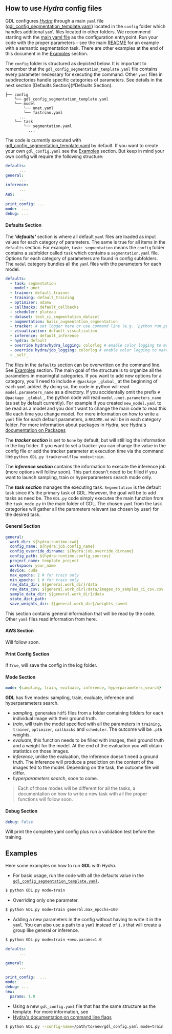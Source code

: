 ## **How to use *Hydra* config files**
GDL configures [*Hydra*](https://hydra.cc/docs/intro/#quick-start-guide) through a main `yaml` file ([gdl_config_segmentation_template.yaml](gdl_config_segmentation_template.yaml)) located in the `config` folder which handles additional `yaml` files located in other folders.
We recommend starting with the [main yaml file](gdl_config_segmentation_template.yaml) as the configuration entrypoint. Run your code with the proper parameters - see the main [README](../README.md) for an example with a semantic segmentation task.
There are other examples at the end of this document in the [Examples](#Examples) section.

The `config` folder is structured as depicted below. It is important to remember that the `gdl_config_segmentation_template.yaml` file contains every parameter necessary for executing the command.  Other `yaml` files in subdirectories handle specific categories of parameters. See details in the next section [Defaults Section](#Defaults Section).
```
├── config
    └── gdl_config_segmentation_template.yaml
    └── model
        └── unet.yaml
        └── fastrcnn.yaml
      ...
    └── task
        └── segmentation.yaml
          ...
```

The code is currently executed with [gdl_config_segmentation_template.yaml](gdl_config_segmentation_template.yaml) by default. If you want to create your own `gdl_config.yaml` see the [Examples](#Examples) section.
But keep in mind your own config will require the following structure:
```YAML
defaults:
      ...
general:
      ...
inference:
      ...
AWS: 
      ...
print_config: ...
mode:  ...
debug: ...
```

#### Defaults Section
The **_'defaults'_** section is where all default `yaml` files are loaded as input values for each category of parameters.
The same is true for all items in the `defaults` section.
For example, `task: segmentation` means the `config` folder contains a subfolder called `task` which contains a `segmentation.yaml` file.
Options for each category of parameters are found in config subfolders.  The `model` category bundles all the `yaml` files with the parameters for each model.
```YAML
defaults:
  - task: segmentation
  - model: unet
  - trainer: default_trainer
  - training: default_training
  - optimizer: adamw
  - callbacks: default_callbacks
  - scheduler: plateau
  - dataset: test_ci_segmentation_dataset
  - augmentation: basic_augmentation_segmentation
  - tracker: # set logger here or use command line (e.g. `python run.py tracker=mlflow`)
  - visualization: default_visualization
  - inference: default_inference
  - hydra: default
  - override hydra/hydra_logging: colorlog # enable color logging to make it pretty
  - override hydra/job_logging: colorlog # enable color logging to make it pretty
  - _self_
```
The files in the `defaults` section can be overwritten on the command line. See [Examples](#Examples) section. The main goal of the structure is to organize all the parameters in meaningful categories.
If you want to add new options for a category, you'll need to include `# @package _global_` at the beginning of each `yaml` added. 
By doing so, the code in python will read `model.parameters_name` as a directory. If you accidentally omit the prefix `# @package _global_`, the python code will read `model.unet.parameters_name` (as set by default currently).
For example if you created `new_model.yaml` to be read as a model and you don't want to change the main code to read this file each time you change model.
For more information on how to write a `yaml` file for each default parameters, a `README.md` will be in each category folder.
For more information about packages in Hydra, see [Hydra's documentation on Packages](https://hydra.cc/docs/advanced/overriding_packages)

The **_tracker section_** is set to `None` by default, but will still log the information in the log folder.
If you want to set a tracker you can change the value in the config file or add the tracker parameter at execution time via the command line `python GDL.py tracker=mlflow mode=train`.

The **_inference section_** contains the information to execute the inference job (more options will follow soon).
This part doesn't need to be filled if you want to launch sampling, train or hyperparameters search mode only.

The **_task section_** manages the executing task. `Segmentation` is the default task since it's the primary task of GDL.
However, the goal will be to add tasks as need be. The `GDL.py` code simply executes the main function from the `task_mode.py` in the main folder of GDL.
The chosen `yaml` from the task categories will gather all the parameters relevant (as chosen by user) for the desired task.

#### General Section
```YAML
general:
  work_dir: ${hydra:runtime.cwd}
  config_name: ${hydra:job.config_name}
  config_override_dirname: ${hydra:job.override_dirname}
  config_path: ${hydra:runtime.config_sources}
  project_name: template_project
  workspace: your_name
  device: cuda
  max_epochs: 2 # for train only
  min_epochs: 1 # for train only
  raw_data_dir: ${general.work_dir}/data
  raw_data_csv: ${general.work_dir}/data/images_to_samples_ci_csv.csv
  sample_data_dir: ${general.work_dir}/data
  state_dict_path:
  save_weights_dir: ${general.work_dir}/weights_saved
```
This section contains general information that will be read by the code. Other `yaml` files read information from here.

#### AWS Section
Will follow soon.

#### Print Config Section
If `True`, will save the config in the log folder.

#### Mode Section
```YAML
mode: {sampling, train, evaluate, inference, hyperparameters_search}
```
**GDL** has five modes: sampling, train, evaluate, inference and hyperparameters search.
- *sampling*, generates `hdf5` files from a folder containing folders for each individual image with their ground truth.
- *train*, will train the model specified with all the parameters in `training`, `trainer`, `optimizer`, `callbacks` and `scheduler`. The outcome will be `.pth` weights.
- *evaluate*, this function needs to be filled with images, their ground truth and a weight for the model. At the end of the evaluation you will obtain statistics on those images. 
- *inference*, unlike the evaluation, the inference doesn't need a ground truth. The inference will produce a prediction on the content of the images fed to the model. Depending on the task, the outcome file will differ.
- *hyperparameters search*, soon to come.

>Each of those modes will be different for all the tasks, a documentation on how to write a new task with all the proper functions will follow soon.

#### Debug Section
```YAML
debug: False
```
Will print the complete yaml config plus run a validation test before the training.

## Examples
Here some examples on how to run **GDL** with *Hydra*.

- For basic usage, run the code with all the defaults value in the [`gdl_config_segmentation_template.yaml`](gdl_config_segmentation_template.yaml).
```bash
$ python GDL.py mode=train
```
- Overriding only one parameter.
```bash
$ python GDL.py mode=train general.max_epochs=100
```
- Adding a new parameters in the config without having to write it in the `yaml`. 
You can also use a path to a `yaml` instead of `1.0` that will create a group like general or inference.
```bash
$ python GDL.py mode=train +new.params=1.0
```
```YAML
defaults:
      ...

general:
      ...
    
print_config:  ...
mode:  ...
debug: ...
new:
  params: 1.0
```

- Using a new `gdl_config.yaml` file that has the same structure as the template. For more information, see 
- [Hydra's documentation on command line flags](https://hydra.cc/docs/advanced/hydra-command-line-flags/)  
```bash
$ python GDL.py --config-name=/path/to/new/gdl_config.yaml mode=train
```


